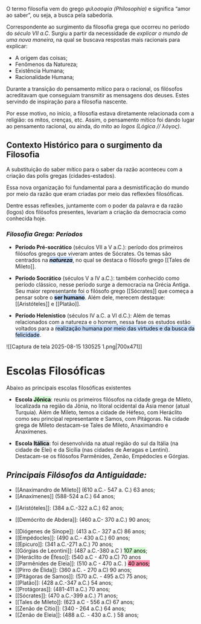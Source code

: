 	
O termo filosofia vem do grego *φιλοσοφία (Philosophía)* e significa “amor ao saber”, ou seja, a busca pela sabedoria.


Correspondente ao surgimento da filosofia grega que ocorreu no período do *século VII  a.C*.
Surgiu a partir da necessidade de *explicar o mundo de uma nova maneira*, na qual se buscava respostas mais racionais para explicar:

- A origem das coisas;
- Fenômenos da Natureza;
- Existência Humana;
- Racionalidade Humana;

Durante a transição do pensamento mítico para o racional, os filósofos acreditavam que conseguiam transmitir as mensagens dos deuses. Estes servindo de inspiração para a filosofia nascente.

Por esse motivo, no início, a filosofia estava diretamente relacionada com a religião: os mitos, crenças, etc. Assim, o pensamento mítico foi dando lugar ao pensamento racional, ou ainda, do mito ao _logos_ *(Lógica // λόγος)*.

## **Contexto Histórico para o surgimento da Filosofia**

A substituição do saber mítico para o saber da razão aconteceu com a criação das polis gregas (cidades-estados). 

Essa nova organização foi fundamental para a desmistificação do mundo por meio da razão que eram criadas por meio das reflexões filosóficas.

Dentre essas reflexões,  juntamente com o poder da palavra e da razão (logos) dos filósofos presentes, levariam a criação da democracia como conhecida hoje.


### *Filosofia Grega: Períodos*

- **Período Pré-socrático** (séculos VII a V a.C.): período dos primeiros filósofos gregos que viveram antes de Sócrates. Os temas são centrados na ***<mark style="background: #ADCCFFA6;">natureza</mark>***, no qual se destaca o filósofo grego [[Tales de Mileto]].

- **Período Socrático** (séculos V a IV a.C.): também conhecido como período clássico, nesse período surge a democracia na Grécia Antiga. Seu maior representante foi o filósofo grego [[Sócrates]] que começa a pensar sobre o **<mark style="background: #ADCCFFA6;">ser humano</mark>**. Além dele, merecem destaque: [[Aristóteles]] e [[Platão]].

- **Período Helenístico** (séculos IV a.C. a VI d.C.): Além de temas relacionados com a natureza e o homem, nessa fase os estudos estão voltados para a <mark style="background: #ADCCFFA6;">realização humana por meio das virtudes e da busca da felicidade</mark>.

![[Captura de tela 2025-08-15 130525 1.png|700x471]]

# Escolas Filosóficas
Abaixo as principais escolas filosóficas existentes 

- **Escola <mark style="background: #BBFABBA6;">Jônica</mark>**: reuniu os primeiros filósofos na cidade grega de Mileto, localizada na região da Jônia, no litoral ocidental da Ásia menor (atual Turquia). Além de Mileto, temos a cidade de Héfeso, com Heráclito como seu principal representante e Samos, com Pitágoras. Na cidade grega de Mileto destacam-se Tales de Mileto, Anaximandro e Anaxímenes.


- **Escola <mark style="background: #CACFD9A6;">Itálica</mark>**: foi desenvolvida na atual região do sul da Itália (na cidade de Elei) e da Sicília (nas cidades de Aeragas e Lentini). Destacam-se os filósofos Parmênides, Zenão, Empédocles e Górgias.


## ***Principais Filósofos da Antiguidade:***


* [[Anaximandro de Mileto]] (610 a.C.- 547 a. C.) 63 anos;
* [[Anaxímenes]] (588-524 a.C.) 64 anos;
- [[Aristóteles]]: (384 a.C.-322 a.C.) 62 anos;
* [[Demócrito de Abdera]]: (460 a.C- 370 a.C.) 90 anos;
- [[Diógenes de Sínope]]: (413 a.C.- 327 a.C) 86 anos; 
- [[Empédocles]]: (490 a.C.- 430 a.C.) 60 anos; 
- [[Epicuro]]: (341 a.C.-271 a.C.) 70 anos; 
- [[Górgias de Leontini]]: (487 a.C.-380 a.C ) <mark style="background: #BBFABBA6;">107 anos</mark>;
- [[Heráclito de Éfeso]]: (540 a.C - 470 a.C) 70 anos 
- [[Parmênides de Eleia]]: (510 a.C - 470 a.C. ) <mark style="background: #FF5582A6;">40 anos;</mark>
- [[Pirro de Élida]]: (360 a.C. - 270 a.C) 90 anos;
- [[Pitágoras de Samos]]: (570 a.C. - 495 a.C) 75 anos;
- [[Platão]]: (428 a.C.-347 a.C.) 54 anos;
- [[Protágoras]]: (481-411 a.C.) 70 anos;
- [[Sócrates]]: (470 a.C.-399 a.C.) 71 anos;
- [[Tales de Mileto]]: (623 a.C - 556 a.C) 67 anos;
- [[Zenão de Cítio]]: (340 - 264 a.C.) 64 anos;
- [[Zenão de Eleia]]: (488 a.C. - 430 a.C. ) 58 anos;
